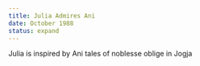 ```yaml
---
title: Julia Admires Ani
date: October 1988 
status: expand
---
```

Julia is inspired by Ani tales of noblesse oblige in Jogja